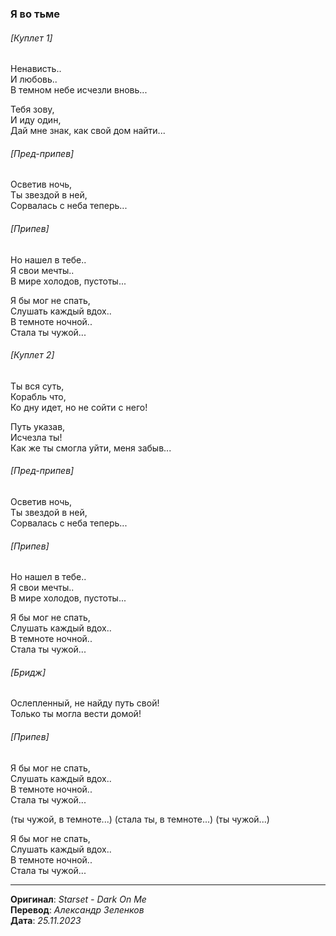 ### Я во тьме

###### [Куплет 1]

Ненависть.. \
И любовь.. \
В темном небе исчезли вновь...

Тебя зову, \
И иду один, \
Дай мне знак, как свой дом найти...

###### [Пред-припев]

Осветив ночь, \
Ты звездой в ней, \
Сорвалась с неба теперь...

###### [Припев]

Но нашел в тебе.. \
Я свои мечты.. \
В мире холодов, пустоты...

Я бы мог не спать, \
Слушать каждый вдох.. \
В темноте ночной.. \
Стала ты чужой...

###### [Куплет 2]

Ты вся суть, \
Корабль что, \
Ко дну идет, но не сойти с него!

Путь указав, \
Исчезла ты! \
Как же ты смогла уйти, меня забыв...

###### [Пред-припев]

Осветив ночь, \
Ты звездой в ней, \
Сорвалась с неба теперь...

###### [Припев]

Но нашел в тебе.. \
Я свои мечты.. \
В мире холодов, пустоты...

Я бы мог не спать, \
Слушать каждый вдох.. \
В темноте ночной.. \
Стала ты чужой...

###### [Бридж]

Ослепленный, не найду путь свой! \
Только ты могла вести домой!

###### [Припев]

Я бы мог не спать, \
Слушать каждый вдох.. \
В темноте ночной.. \
Стала ты чужой...

(ты чужой, в темноте...)
(стала ты, в темноте...)
(ты чужой...)

Я бы мог не спать, \
Слушать каждый вдох.. \
В темноте ночной.. \
Стала ты чужой...

---

**Оригинал**: _Starset - Dark On Me_ \
**Перевод**: _Александр Зеленков_ \
**Дата**: _25.11.2023_
